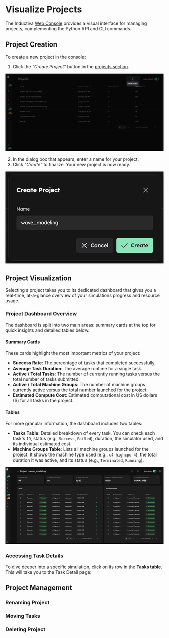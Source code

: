 # Visualize Projects

The Inductiva [Web Console](https://console.inductiva.ai/dashboard) provides a visual interface for managing projects, complementing the Python API and CLI commands.

## Project Creation

To create a new project in the console:
1. Click the _"Create Project"_ button in the [projects section](https://console.inductiva.ai/projects).

!["Create new Project in the Inductiva Console"](./_static/create_project.png)

2. In the dialog box that appears, enter a name for your project.
3. Click _"Create"_ to finalize. Your new project is now ready.

!["Save new Project in the Inductiva Console"](./_static/create_project_2.png)

## Project Visualization
Selecting a project takes you to its dedicated dashboard that gives you a real-time, at-a-glance overview of your simulations progress and resource usage.

### Project Dashboard Overview
The dashboard is split into two main areas: summary cards at the top for quick insights and detailed tables below.

#### Summary Cards

These cards highlight the most important metrics of your project:

- **Success Rate**: The percentage of tasks that completed successfully.
- **Average Task Duration**: The average runtime for a single task.
- **Active / Total Tasks**: The number of currently running tasks versus the total number of tasks submitted.
- **Active / Total Machine Groups**: The number of machine groups currently active versus the total number launched for the project.
- **Estimated Compute Cost**: Estimated computational cost in US dollars ($) for all tasks in the project.

#### Tables

For more granular information, the dashboard includes two tables:
- **Tasks Table**: Detailed breakdown of every task. You can check each task's `ID`, status (e.g., `Success`, `Failed`), duration, the simulator used, and its individual estimated cost.
- **Machine Groups Table**: Lists all machine groups launched for the project. It shows the machine type used (e.g., `c4-highcpu-4`), the total duration it was active, and its status (e.g., `Terminated`, `Running`).

!["Project Dashboard in the Inductiva Console"](./_static/project_dashboard.png)

### Accessing Task Details

To dive deeper into a specific simulation, click on its row in the **Tasks table**. This will take you to the Task Detail page:

## Project Management
### Renaming Project

### Moving Tasks

### Deleting Project